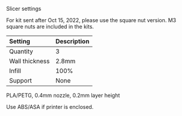 Slicer settings

For kit sent after Oct 15, 2022, please use the square nut version. M3 square nuts are included in the kits.

|Setting        |Description             |
|:--------------|:-----------------------|
|Quantity       |3                       |
|Wall thickness |2.8mm                   |
|Infill         |100%                    |
|Support        |None                    |


PLA/PETG, 0.4mm nozzle, 0.2mm layer height

Use ABS/ASA if printer is enclosed.
